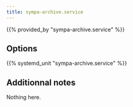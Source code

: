 ```yaml
---
title: sympa-archive.service
---
```


{{% provided_by "sympa-archive.service" %}}

## Options

{{% systemd_unit "sympa-archive.service" %}}

## Additionnal notes

Nothing here.